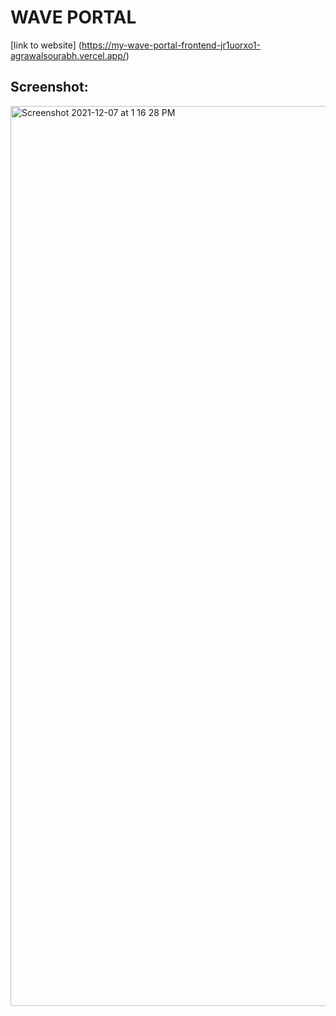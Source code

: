 # WAVE PORTAL
[link to website] (https://my-wave-portal-frontend-jr1uorxo1-agrawalsourabh.vercel.app/)

## Screenshot:
<img width="1440" alt="Screenshot 2021-12-07 at 1 16 28 PM" src="https://user-images.githubusercontent.com/8282374/144987987-e8e5306b-4b87-4fae-9605-a6ebf08861af.png">



